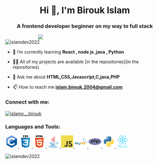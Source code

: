 <h1 align="center">Hi 👋, I'm Birouk Islam</h1>
<h3 align="center">A frontend developer beginner on my way to full stack</h3>
<img align ="right" width="400" src="https://www.bing.com/images/search?view=detailV2&ccid=zVnWJtyG&id=DD98F234AA38146969628EB60AFC0BEB754F79ED&thid=OIP.zVnWJtyGOX_kUIDm6ccCfQHaEq&mediaurl=https%3A%2F%2Fwww.codecorners.com%2Fwp-content%2Fuploads%2F2018%2F05%2Fsenior-front-end-developer-openings-1.gif&cdnurl=https%3A%2F%2Fth.bing.com%2Fth%2Fid%2FR.cd59d626dc86397fe45080e6e9c7027d%3Frik%3D7XlPdesL%252fAq2jg%26pid%3DImgRaw%26r%3D0&exph=428&expw=680&q=frontend+gif&simid=608037193494903298&form=IRPRST&ck=B9E99E0CFCAB6469EB1AC54ECE14AA52&selectedindex=4&ajaxhist=0&ajaxserp=0&vt=0&sim=11")

<p align="left"> <img src="https://komarev.com/ghpvc/?username=islamdev2022&label=Profile%20views&color=0e75b6&style=flat" alt="islamdev2022" /> </p>

- 🌱 I’m currently learning **React , node js ,java , Python**

- 👨‍💻 All of my projects are available [in the repositories](in the repositories)

- 💬 Ask me about **HTML,CSS,Javascript,C,java,PHP**

- 📫 How to reach me **islam.birouk.2004@gmail.com**

<h3 align="left">Connect with me:</h3>
<p align="left">
<a href="https://instagram.com/islamo._.birouk" target="blank"><img align="center" src="https://raw.githubusercontent.com/rahuldkjain/github-profile-readme-generator/master/src/images/icons/Social/instagram.svg" alt="islamo._.birouk" height="30" width="40" /></a>
</p>

<h3 align="left">Languages and Tools:</h3>
<p align="left"> <a href="https://www.cprogramming.com/" target="_blank" rel="noreferrer"> <img src="https://raw.githubusercontent.com/devicons/devicon/master/icons/c/c-original.svg" alt="c" width="40" height="40"/> </a> <a href="https://www.w3schools.com/css/" target="_blank" rel="noreferrer"> <img src="https://raw.githubusercontent.com/devicons/devicon/master/icons/css3/css3-original-wordmark.svg" alt="css3" width="40" height="40"/> </a> <a href="https://www.w3.org/html/" target="_blank" rel="noreferrer"> <img src="https://raw.githubusercontent.com/devicons/devicon/master/icons/html5/html5-original-wordmark.svg" alt="html5" width="40" height="40"/> </a> <a href="https://www.java.com" target="_blank" rel="noreferrer"> <img src="https://raw.githubusercontent.com/devicons/devicon/master/icons/java/java-original.svg" alt="java" width="40" height="40"/> </a> <a href="https://developer.mozilla.org/en-US/docs/Web/JavaScript" target="_blank" rel="noreferrer"> <img src="https://raw.githubusercontent.com/devicons/devicon/master/icons/javascript/javascript-original.svg" alt="javascript" width="40" height="40"/> </a> <a href="https://www.mysql.com/" target="_blank" rel="noreferrer"> <img src="https://raw.githubusercontent.com/devicons/devicon/master/icons/mysql/mysql-original-wordmark.svg" alt="mysql" width="40" height="40"/> </a> <a href="https://www.php.net" target="_blank" rel="noreferrer"> <img src="https://raw.githubusercontent.com/devicons/devicon/master/icons/php/php-original.svg" alt="php" width="40" height="40"/> </a> <a href="https://www.python.org" target="_blank" rel="noreferrer"> <img src="https://raw.githubusercontent.com/devicons/devicon/master/icons/python/python-original.svg" alt="python" width="40" height="40"/> </a> <a href="https://reactjs.org/" target="_blank" rel="noreferrer"> <img src="https://raw.githubusercontent.com/devicons/devicon/master/icons/react/react-original-wordmark.svg" alt="react" width="40" height="40"/> </a> </p>

<p><img align="center" src="https://github-readme-stats.vercel.app/api/top-langs?username=islamdev2022&show_icons=true&locale=en&layout=compact" alt="islamdev2022" /></p>
